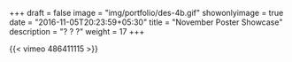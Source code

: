 +++
draft = false
image = "img/portfolio/des-4b.gif"
showonlyimage = true
date = "2016-11-05T20:23:59+05:30"
title = "November Poster Showcase"
description = "? ? ?"
weight = 17
+++

{{< vimeo 486411115 >}}